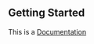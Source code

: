 ## Getting Started

This is a [Documentation](https://docs.google.com/document/d/1GQ4KpdeHGmcEcFy_Iq41LqFiox9HpSRTr3_woMgvLvI/edit#heading=h.y3t6yt7zn5k9)
